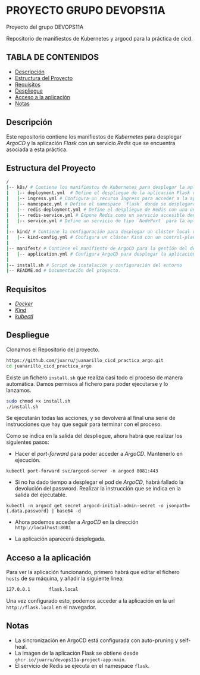 # PROYECTO GRUPO DEVOPS11A

Proyecto del grupo DEVOPS11A  

Repositorio de manifiestos de Kubernetes y argocd para la práctica de cicd.

## TABLA DE CONTENIDOS

- [Descripción](#descripción)
- [Estructura del Proyecto](#estructura-del-proyecto)
- [Requisitos](#requisitos)
- [Despliegue](#despliegue)
- [Acceso a la aplicación](#acceso-a-la-aplicación)
- [Notas](#notas)

## Descripción

Este repositorio contiene los manifiestos de *Kubernetes* para desplegar *ArgoCD* y la aplicación *Flask* con un servicio *Redis* que se encuentra asociada a esta práctica.

## Estructura del Proyecto

```bash
/
|-- k8s/ # Contiene los manifiestos de Kubernetes para desplegar la aplicación Flask y Redis
|   |-- deployment.yml  # Define el despliegue de la aplicación Flask con 2 réplicas, límites y peticiones de recursos adecuados.
|   |-- ingress.yml # Configura un recurso Ingress para acceder a la aplicación Flask mediante `flask.local`.
|   |-- namespace.yml # Define el namespace `flask` donde se desplegarán los recursos.
|   |-- redis-deployment.yml # Define el despliegue de Redis con una única réplica.
|   |-- redis-service.yml # Expone Redis como un servicio accesible dentro del clúster en el puerto 6379.
|   |-- service.yml # Define un servicio de tipo `NodePort` para la aplicación Flask, permitiendo el acceso a través del puerto 80.
|
|-- kind/ # Contiene la configuración para desplegar un clúster local con Kind
|   |-- kind-config.yml # Configura un clúster Kind con un control-plane y redirección de puertos para acceso a Ingress.
|
|-- manifest/ # Contiene el manifiesto de ArgoCD para la gestión del despliegue
|   |-- application.yml # Configura ArgoCD para desplegar la aplicación desde el repositorio en GitHub y sincronizar automáticamente los cambios.
|
|-- install.sh # Script de instalación y configuración del entorno
|-- README.md # Documentación del proyecto.
```

## Requisitos

- [*Docker*](https://www.docker.com/)
- [*Kind*](https://kind.sigs.k8s.io/)
- [*kubectl*](https://kubernetes.io/docs/tasks/tools/)

## Despliegue

Clonamos el Repositorio del proyecto.

```bash
https://github.com/juarru/juanarillo_cicd_practica_argo.git
cd juanarillo_cicd_practica_argo
```

Existe un fichero `install.sh` que realiza casi todo el proceso de manera automática. Damos permisos al fichero para poder ejecutarse y lo lanzamos.

```bash
sudo chmod +x install.sh
./install.sh
```

Se ejecutarán todas las acciones, y se devolverá al final una serie de instrucciones que hay que seguir para terminar con el proceso.

Como se indica en la salida del despliegue, ahora habrá que realizar los siguientes pasos:

- Hacer el *port-forward* para poder acceder a *ArgoCD*. Mantenerlo en ejecución.

```kubectl
kubectl port-forward svc/argocd-server -n argocd 8081:443
```

- Si no ha dado tiempo a desplegar el pod de *ArgoCD*, habrá fallado la devolución del password. Realizar la instrucción que se indica en la salida del ejecutable.

```kubectl
kubectl -n argocd get secret argocd-initial-admin-secret -o jsonpath={.data.password} | base64 -d
```

- Ahora podemos acceder a *ArgoCD* en la dirección `http://localhost:8081`

- La aplicación aparecerá desplegada.

## Acceso a la aplicación

Para ver la aplicación funcionando, primero habrá que editar el fichero `hosts` de su máquina, y añadir la siguiente línea:

```bash
127.0.0.1       flask.local
```

Una vez configurado esto, podemos acceder a la aplicación en la url `http://flask.local` en el navegador.

## Notas

- La sincronización en ArgoCD está configurada con auto-pruning y self-heal.
- La imagen de la aplicación Flask se obtiene desde `ghcr.io/juarru/devops11a-project-app:main`.
- El servicio de Redis se ejecuta en el namespace `flask`.

